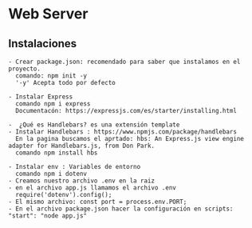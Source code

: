 # Web Server

## Instalaciones

    - Crear package.json: recomendado para saber que instalamos en el proyecto. 
      comando: npm init -y 
      '-y' Acepta todo por defecto
    
    - Instalar Express
      comando npm i express
      Documentacón: https://expressjs.com/es/starter/installing.html

    -  ¿Qué es Handlebars? es una extensión template
    - Instalar Handlebars : https://www.npmjs.com/package/handlebars
      En la pagina buscamos el aprtado: hbs: An Express.js view engine adapter for Handlebars.js, from Don Park.
      comando npm install hbs

    - Instalar env : Variables de entorno
      comando npm i dotenv
    - Creamos nuestro archivo .env en la raiz
    - en el archivo app.js llamamos el archivo .env
      require('dotenv').config();
    - El mismo archivo: const port = process.env.PORT;
    - En el archivo package.json hacer la configuración en scripts: "start": "node app.js"
